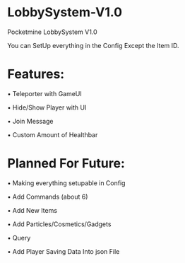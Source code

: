 # LobbySystem-V1.0

Pocketmine LobbySystem V1.0

You can SetUp everything in the Config Except the Item ID.


# Features:

• Teleporter with GameUI        

• Hide/Show Player with UI

• Join Message

• Custom Amount of Healthbar

 

# Planned For Future:

• Making everything setupable in Config

• Add Commands (about 6)

• Add New Items

• Add Particles/Cosmetics/Gadgets

• Query 

• Add Player Saving Data Into json File

